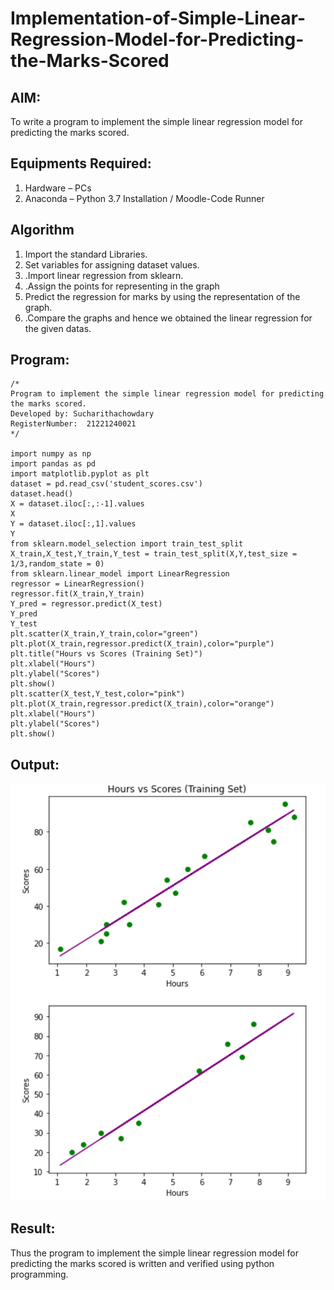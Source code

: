 # Implementation-of-Simple-Linear-Regression-Model-for-Predicting-the-Marks-Scored

## AIM:
To write a program to implement the simple linear regression model for predicting the marks scored.

## Equipments Required:
1. Hardware – PCs
2. Anaconda – Python 3.7 Installation / Moodle-Code Runner

## Algorithm
1. Import the standard Libraries.
2. Set variables for assigning dataset values.
3. .Import linear regression from sklearn.
4. .Assign the points for representing in the graph
5. Predict the regression for marks by using the representation of the graph.
6. .Compare the graphs and hence we obtained the linear regression for the given datas.

## Program:
```
/*
Program to implement the simple linear regression model for predicting the marks scored.
Developed by: Sucharithachowdary
RegisterNumber:  21221240021
*/

import numpy as np
import pandas as pd
import matplotlib.pyplot as plt
dataset = pd.read_csv('student_scores.csv')
dataset.head()
X = dataset.iloc[:,:-1].values
X
Y = dataset.iloc[:,1].values
Y
from sklearn.model_selection import train_test_split
X_train,X_test,Y_train,Y_test = train_test_split(X,Y,test_size = 1/3,random_state = 0)
from sklearn.linear_model import LinearRegression
regressor = LinearRegression()
regressor.fit(X_train,Y_train)
Y_pred = regressor.predict(X_test)
Y_pred
Y_test
plt.scatter(X_train,Y_train,color="green")
plt.plot(X_train,regressor.predict(X_train),color="purple")
plt.title("Hours vs Scores (Training Set)")
plt.xlabel("Hours")
plt.ylabel("Scores")
plt.show()
plt.scatter(X_test,Y_test,color="pink")
plt.plot(X_train,regressor.predict(X_train),color="orange") 
plt.xlabel("Hours")
plt.ylabel("Scores")
plt.show()
```

## Output:
![output](https://github.com/Hemapriya-2004/Implementation-of-Simple-Linear-Regression-Model-for-Predicting-the-Marks-Scored/blob/main/ml%202.png?raw=true)


## Result:
Thus the program to implement the simple linear regression model for predicting the marks scored is written and verified using python programming.
